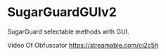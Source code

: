 # SugarGuardGUIv2
SugarGuard selectable methods with GUI.

Video Of Obfuscator https://streamable.com/ci2c5h
